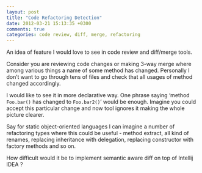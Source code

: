 ```yaml
---
layout: post
title: "Code Refactoring Detection"
date: 2012-03-21 15:13:35 +0300
comments: true
categories: code review, diff, merge, refactoring
---
```


An idea of feature I would love to see in code review and diff/merge tools.

Consider you are reviewing code changes or making 3-way merge where among various things a name of some method has changed. Personally I don’t want to go through tens of files and check that all usages of method changed accordingly.

I would like to see it in more declarative way. One phrase saying ‘method `Foo.bar()` has changed to `Foo.bar2()`’ would be enough. Imagine you could accept this particular change and now tool ignores it making the whole picture clearer.

Say for  static object-oriented languages I can imagine a number of refactoring types  where this could be useful - method extract, all kind of renames, replacing inheritance with delegation, replacing constructor with factory methods and so on.

How difficult would it be to implement semantic aware diff on top of Intellij IDEA ?
